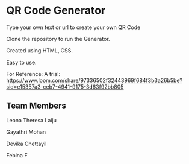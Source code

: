 # QR Code Generator
Type your own text or url to create your own QR Code

Clone the repository to run the Generator.

Created using HTML, CSS.

Easy to use.

For Reference: A trial: https://www.loom.com/share/97336502f32443969f684f3b3a26b5be?sid=e15357a3-ceb7-4941-9175-3d63f92bb805

## Team Members
Leona Theresa Laiju

Gayathri Mohan

Devika Chettayil

Febina F
